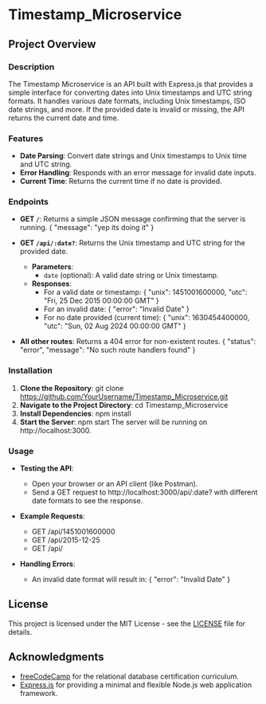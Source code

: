 # Timestamp_Microservice

## Project Overview

### Description
The Timestamp Microservice is an API built with Express.js that provides a simple interface for converting dates into Unix timestamps and UTC string formats. It handles various date formats, including Unix timestamps, ISO date strings, and more. If the provided date is invalid or missing, the API returns the current date and time.

### Features
- **Date Parsing**: Convert date strings and Unix timestamps to Unix time and UTC string.
- **Error Handling**: Responds with an error message for invalid date inputs.
- **Current Time**: Returns the current time if no date is provided.

### Endpoints
- **GET `/`**: Returns a simple JSON message confirming that the server is running.
  { "message": "yep its doing it" }

- **GET `/api/:date?`**: Returns the Unix timestamp and UTC string for the provided date.
  - **Parameters**:
    - `date` (optional): A valid date string or Unix timestamp.
  - **Responses**:
    - For a valid date or timestamp:
      { "unix": 1451001600000, "utc": "Fri, 25 Dec 2015 00:00:00 GMT" }
    - For an invalid date:
      { "error": "Invalid Date" }
    - For no date provided (current time):
      { "unix": 1630454400000, "utc": "Sun, 02 Aug 2024 00:00:00 GMT" }

- **All other routes**: Returns a 404 error for non-existent routes.
  { "status": "error", "message": "No such route handlers found" }

### Installation

1. **Clone the Repository**:
    git clone https://github.com/YourUsername/Timestamp_Microservice.git
2. **Navigate to the Project Directory**:
    cd Timestamp_Microservice
3. **Install Dependencies**:
    npm install
4. **Start the Server**:
    npm start
    The server will be running on http://localhost:3000.

### Usage
- **Testing the API**:
  - Open your browser or an API client (like Postman).
  - Send a GET request to http://localhost:3000/api/:date? with different date formats to see the response.

- **Example Requests**:
  - GET /api/1451001600000
  - GET /api/2015-12-25
  - GET /api/

- **Handling Errors**:
  - An invalid date format will result in:
    { "error": "Invalid Date" }


## License

This project is licensed under the MIT License - see the [LICENSE](../LICENSE) file for details.

## Acknowledgments

- [freeCodeCamp](https://www.freecodecamp.org) for the relational database certification curriculum.
- [Express.js](https://expressjs.com) for providing a minimal and flexible Node.js web application framework.